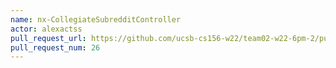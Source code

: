 ```yaml
---
name: nx-CollegiateSubredditController
actor: alexactss
pull_request_url: https://github.com/ucsb-cs156-w22/team02-w22-6pm-2/pull/26
pull_request_num: 26
---
```

